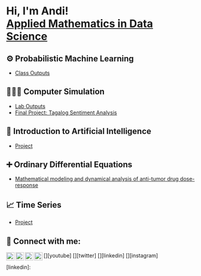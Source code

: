 <h1>Hi, I'm Andi! <br/><a href="https://github.com/joshmadakor1">Applied Mathematics in Data Science</a></h1>

<h2>⚙️ Probabilistic Machine Learning</h2>

- [Class Outputs](https://github.com/andreazialcita/Probabilistic-Machine-Learning)

<h2>👩🏻‍💻 Computer Simulation</h2>

- [Lab Outputs](https://github.com/andreazialcita/Computer-Simulation)
- [Final Project: Tagalog Sentiment Analysis](https://www.youtube.com/watch?v=uHy3oM7NnoU)

<h2>🧠 Introduction to Artificial Intelligence</h2>

- [Project](https://github.com/andreazialcita/Ordinary-Differential-Equations)

<h2>➕ Ordinary Differential Equations</h2>

- [Mathematical modeling and dynamical analysis of 
anti-tumor drug
dose-response](https://github.com/andreazialcita/Ordinary-Differential-Equations)

<h2>📈 Time Series</h2>

- [Project](https://github.com/andreazialcita/Ordinary-Differential-Equations)

<h2> 🤳 Connect with me:</h2>

[<img align="left" alt="JoshMadakor | YouTube" width="22px" src="https://cdn.jsdelivr.net/npm/simple-icons@v3/icons/youtube.svg" />][youtube]
[<img align="left" alt="JoshMadakor | Twitter" width="22px" src="https://cdn.jsdelivr.net/npm/simple-icons@v3/icons/twitter.svg" />][twitter]
[<img align="left" alt="JoshMadakor | LinkedIn" width="22px" src="https://cdn.jsdelivr.net/npm/simple-icons@v3/icons/linkedin.svg" />][linkedin]
[<img align="left" alt="JoshMadakor | Instagram" width="22px" src="https://cdn.jsdelivr.net/npm/simple-icons@v3/icons/instagram.svg" />][instagram]


[linkedin]: 


<!--
**andreazialcita/andreazialcita** is a ✨ _special_ ✨ repository because its `README.md` (this file) appears on your GitHub profile.

Here are some ideas to get you started:

- 🔭 I’m currently working on ...
- 🌱 I’m currently learning ...
- 👯 I’m looking to collaborate on ...
- 🤔 I’m looking for help with ...
- 💬 Ask me about ...
- 📫 How to reach me: ...
- 😄 Pronouns: ...
- ⚡ Fun fact: ...
-->
